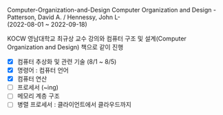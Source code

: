  Computer-Organization-and-Design
Computer Organization and Design  -Patterson, David A. / Hennessy, John L- <br>
(2022-08-01 ~ 2022-09-18) <br>

KOCW 영남대학교 최규상 교수 강의와 컴퓨터 구조 및 설계(Computer Organization and Design) 책으로 같이 진행 <br>

- [x] 컴퓨터 추상화 및 관련 기술 (8/1 ~ 8/5)
- [x] 명령어 : 컴퓨터 언어
- [x] 컴퓨터 연산
- [ ] 프로세서 (~ing)
- [ ] 메모리 계층 구조
- [ ] 병렬 프로세서 : 클라이언트에서 클라우드까지
